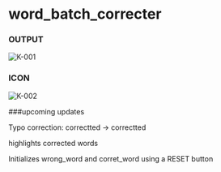 # word_batch_correcter


### OUTPUT
![K-001](https://user-images.githubusercontent.com/50106215/64624733-0ccb3300-d426-11e9-83a1-ac3e5d991553.jpg)

### ICON
![K-002](https://user-images.githubusercontent.com/50106215/64624775-1b194f00-d426-11e9-9509-a72a48461a42.jpg)

###upcoming updates

Typo correction: correctted -> correctted

highlights corrected words

Initializes wrong_word and corret_word using a RESET button

